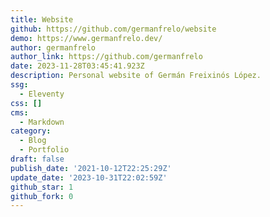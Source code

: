 ```yaml
---
title: Website
github: https://github.com/germanfrelo/website
demo: https://www.germanfrelo.dev/
author: germanfrelo
author_link: https://github.com/germanfrelo
date: 2023-11-28T03:45:41.923Z
description: Personal website of Germán Freixinós López.
ssg:
  - Eleventy
css: []
cms:
  - Markdown
category:
  - Blog
  - Portfolio
draft: false
publish_date: '2021-10-12T22:25:29Z'
update_date: '2023-10-31T22:02:59Z'
github_star: 1
github_fork: 0
---
```

